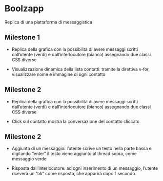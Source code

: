 Boolzapp
===

Replica di una piattaforma di messaggistica

## Milestone 1

- Replica della grafica con la possibilità di avere messaggi scritti dall’utente (verdi) e dall’interlocutore (bianco) assegnando due classi CSS diverse

- Visualizzazione dinamica della lista contatti: tramite la direttiva v-for, visualizzare nome e immagine di ogni contatto

## Milestone 2

- Replica della grafica con la possibilità di avere messaggi scritti dall’utente (verdi) e dall’interlocutore (bianco) assegnando due classi CSS diverse

- Click sul contatto mostra la conversazione del contatto cliccato

## Milestone 2

- Aggiunta di un messaggio: l’utente scrive un testo nella parte bassa e digitando “enter” il testo viene aggiunto al thread sopra, come messaggio verde

- Risposta dall’interlocutore: ad ogni inserimento di un messaggio, l’utente riceverà un “ok” come risposta, che apparirà dopo 1 secondo.
